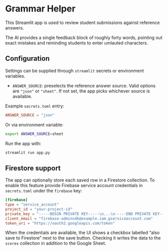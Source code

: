 # Grammar Helper

This Streamlit app is used to review student submissions against reference answers.

The AI provides a single feedback block of roughly forty words, pointing out exact mistakes and reminding students to enter umlauted characters.

## Configuration

Settings can be supplied through `streamlit` secrets or environment variables.

- `ANSWER_SOURCE`: preselects the reference answer source. Valid options are `"json"` or `"sheet"`.
  If not set, the app picks whichever source is available.

Example `secrets.toml` entry:

```toml
ANSWER_SOURCE = "json"
```

Or via environment variable:

```bash
export ANSWER_SOURCE=sheet
```

Run the app with:

```bash
streamlit run app.py
```

## Firestore support

The app can optionally store each saved row in a Firestore collection. To
enable this feature provide Firebase service account credentials in
`secrets.toml` under the `firebase` key:

```toml
[firebase]
type = "service_account"
project_id = "your-project-id"
private_key = "-----BEGIN PRIVATE KEY-----\n...\n-----END PRIVATE KEY-----\n"
client_email = "firebase-adminsdk@example.iam.gserviceaccount.com"
token_uri = "https://oauth2.googleapis.com/token"
```

When the credentials are available, the UI shows a checkbox labelled
“also save to Firestore” next to the save button. Checking it writes the data to
the `scores` collection in addition to the Google Sheet.

